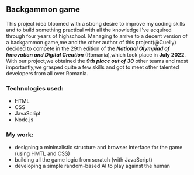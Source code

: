 ## Backgammon game

  This project idea bloomed with a strong desire to improve my coding skills and to build something practical with all the knowledge I've acquired through four years of highschool. Managing to arrive to a decent version of a backgammon game,me and the other author of this project(@Cuelly) decided to compete in the 29th edition of the ***National Olympiad of Innovation and Digital Creation*** (Romania),which took place in **July 2022**.<br>
  With our project,we obtained the ***9th place out of 30*** other teams and most importantly,we grasped quite a few skills and got to meet other talented developers from all over Romania.
  <br>
### Technologies used:

* HTML
* CSS 
* JavaScript 
* Node.js 

### My work:

* designing a minimalistic structure and browser interface for the game (using HMTL and CSS) 
* building all the game logic from scratch (with JavaScript) 
* developing a simple random-based AI to play against the human 
